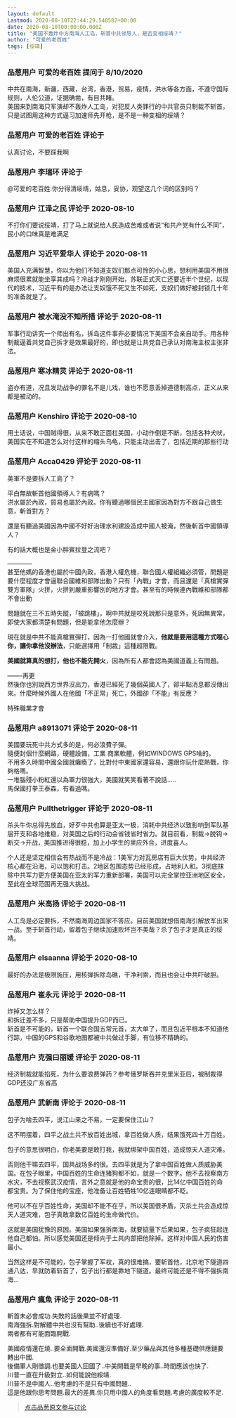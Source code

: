 ```yaml
---
layout: default
Lastmod: 2020-08-10T22:44:29.548587+00:00
date: 2020-08-10T00:00:00.000Z
title: "美国不轰炸中方南海人工岛，斩首中共领导人，是否变相绥靖？"
author: "可爱的老百姓"
tags: [绥靖]
---
```



### 品葱用户 **可爱的老百姓** 提问于 8/10/2020
    
中共在南海，新疆，西藏，台湾，香港，贸易，疫情，洪水等各方面，不遵守国际规则，人伦公道，证据确凿，有目共睹。  
美国来到南海只军演却不轰炸人工岛，对犯反人类罪行的中共官员只制裁不斩首，  
只是试图用这种方式逼习加速师先开枪，是不是一种变相的绥靖？
    
                

### 品葱用户 **可爱的老百姓** 评论于 
        
认真讨论，不要踩我啊
        
                

### 品葱用户 **李瑞环** 评论于 
        
@可爱的老百姓:你分得清绥靖，姑息，妥协，观望这几个词的区别吗？
        
                

### 品葱用户 **江泽之民** 评论于 2020-08-10
        
不打你们要说绥靖，打了马上就说给人民造成苦难或者说“和共产党有什么不同”，民小的口味真是难满足
        
                

### 品葱用户 **习近平爱华人** 评论于 2020-08-11
        
美国人充满智慧，你以为他们不知道支奴们那点可怜的小心思，想利用美国不用很麻烦很累就能坐享其成吗？冷战才刚刚开始，苏联正式灭亡还要近半个世纪，以现代的技术，习近平有的是办法让支奴饿不死又生不如死，支奴们做好被封锁几十年的准备就是了。
        
                

### 品葱用户 **被水淹没不知所措** 评论于 2020-08-11
        
军事行动讲究一个师出有名，拆岛这件事非必要情况下美国不会亲自动手。用各种制裁逼着共党自己拆才是效果最好的，即也就是让共党自己承认对南海主权主张非法。
        
                

### 品葱用户 **寒冰精灵** 评论于 2020-08-11
        
盗亦有道，况且发动战争的罪名不是儿戏，谁也不愿意丢掉道德制高点，正义从来都是被动的。
        
                

### 品葱用户 **Kenshiro** 评论于 2020-08-10
        
用土话说，中国贼得很，从来不敢正面杠美国，小动作倒是不断，包括各种犬吠，美国实在不知道怎么对付这样的缩头乌龟，只能主动出击了，包括近期的那些行动
        
                

### 品葱用户 **Acca0429** 评论于 2020-08-11
        
美軍不是要拆人工島了？  
  
平白無故斬首他國領導人？有病嗎？  
洪水屬於內政，貿易也屬於內政。你有聽過哪個民主國家因為對方不跟自己做生意，斬首對方？  
  
還是有聽過美國因為中國不好好治理水利建設造成中國人被淹，然後斬首中國領導人？  
  
有的話大概也是金小胖賓拉登之流吧？  
  
————  
甚至他媽的香港也屬於中國內政，香港人權危機，聯合國人權組織必須管，問題是要什麼程度才會逼聯合國維和部隊出動？只有「內戰」才會，而且還是「真槍實彈雙方軍隊」火拼，火拼到嚴重影響別的地方才會。甚至有的時候連內戰維和部隊都不會出動  
  
問題就在三不五時失蹤，「被跳樓」，啊中共就是咬死說那只是意外，死因無異常，即使大家都清楚有問題，但是能拿他怎麼辦？  
  
現在就是中共不能真槍實彈打，因為一打他國就會介入，**他就是要用這種方式噁心你，讓你拿他沒辦法**，只能選擇用「制裁」這種超限戰。  
  
**美國就算真的想打，他也不能先開火**，因為所有人都會認為美國道義上有問題。  
  
——-再更  
然後你也別說西方世界沒出力，香港已經死了幾個英國人了，卻半點消息都沒傳出來。什麼時候外國人在他國「不正常」死亡，外國卻「不能」有反應？  
  
特殊職業才會
        
                

### 品葱用户 **a8913071** 评论于 2020-08-11
        
美國要玩死中共方式多的是，何必浪費子彈。  
隨便封個什麼網路，硬體設備，工業 商業軟體，例如WINDOWS GPS啥的。  
不用多久時間中國全國就癱瘓了，比對付中東國家還容易，還跟你玩什麼熱戰，你夠格嗎。  
一堆腦殘小粉紅還以為軍力很強大，美國就笑笑看著不說話.....  
馬保國打拳王泰森，有看過嗎。
        
                

### 品葱用户 **Pullthetrigger** 评论于 2020-08-11
        
杀头牛你总得先放血，好歹中共也算是亚太一极，消耗中共经济以致影响到军队基层开支和各地维稳，对美国之后的行动会省钱省时省力。就目前看，制裁→脱钩→断交→开战，美国推进得很稳，加上小学生的里应外合，进度喜人。  
  
个人还是坚定相信会有热战而不是冷战：1美军力对瓦房店有巨大优势，中共经济核心都在沿海，可以饱和打击。2地区包围态势已经形成，占地利人和。3彻底抹除中共军力更方便美国在亚太的军力重新部署，美国可以完全掌控亚洲地区安全，至此在全球范围再无强大挑战。
        
                

### 品葱用户 **米高扬** 评论于 2020-08-11
        
人工岛是必定要拆，不然南海周边国家不答应。目前美国就想借南海引解放军出来一战。至于斩首行动，留着包子继续加速败坏岂不美哉？杀了包子才是真正的绥靖。
        
                

### 品葱用户 **elsaanna** 评论于 2020-08-10
        
最好的办法是极限施压，用核弹拆除岛礁，干净利索，而且也会让中共吓破胆。
        
                

### 品葱用户 **崔永元** 评论于 2020-08-11
        
炸掉又怎么样？  
和拆迁差不多，只是帮助中国提升GDP而已。  
斩首是不可能的，斩首一个联合国五常元首，太大单了，而且包近平根本不知道他行踪，中国的GPS和谷歌地图都被中共做过手脚，有位移不精确的。
        
                

### 品葱用户 **克强曰丽媛** 评论于 2020-08-11
        
经济制裁就能掐死，为什么要浪费弹药？参考俄罗斯吞并克里米亚后，被制裁得GDP还没广东省高
        
                

### 品葱用户 **武新南** 评论于 2020-08-11
        
包子为啥去四平，说江山来之不易，一定要保住江山？  
  
这不明摆着，四平之战土共不放百姓出城，拿百姓做人质，结果饿死四十万百姓。  
  
包子的意思很明白，你老美要是敢打我，我就绑架中国百姓，造成惊天人道灾难。  
  
否则他干嘛去四平，国共战场多的很。去四平就是为了拿中国百姓做人质威胁美国。在包子眼里，中国百姓的生命连猪狗都不如，就是一个数字。他不去视察南方水灾，不去视察武汉疫情，言外之意就是他的命宝贵的很，比14亿中国百姓的命都宝贵。为了保住他的宝座，他准备让百姓牺牲10亿连眼睛都不眨。  
  
他可以不在乎百姓性命，美国却不能不在乎，所以美国很矛盾，灭杀土共会造成惊天人道灾难，包子真敢拿数亿百姓的生命做代价。  
  
这就是美国犹豫的原因。美国如果强拆南海，就要掂量下后果如果，包子疯狂起连他自己都怕。所以感觉美国还是倾向于土共内部把他除掉。这样对中国人民的伤害最小。  
  
当然这样是不可能的，包子掌握了军权，真的很难搞，要斩首他，北京地下隧道四通八达，早就防着斩首了，包子出行都是靠地下隧道。最终可能还是不得不强拆南海...
        
                

### 品葱用户 **瘋魚** 评论于 2020-08-11
        
斬首未必會成功.失敗的話後果並不好處理.  
南海強拆.對解體中共也沒有幫助..後續也不好處理.  
兩者都有可能面臨開戰.  
  
美國疫情還在燒..要全面開戰.美國還沒準備好.至少藥品與其他多種基礎供應鏈要轉出中國.  
後備軍人剛徵調.也要美國人回國了..中美開戰是早晚的事..時間應該也快了.  
川普一直在升級對立..如何能說他綏靖.  
川普不是中國人..他考慮的不是只有中國問題..  
這是他跟你思考問題.最大的差異.你只用中國人的角度看問題.考慮的廣度較不足.
        
                





> [点击品葱原文参与讨论](https://pincong.rocks/question/29651)

